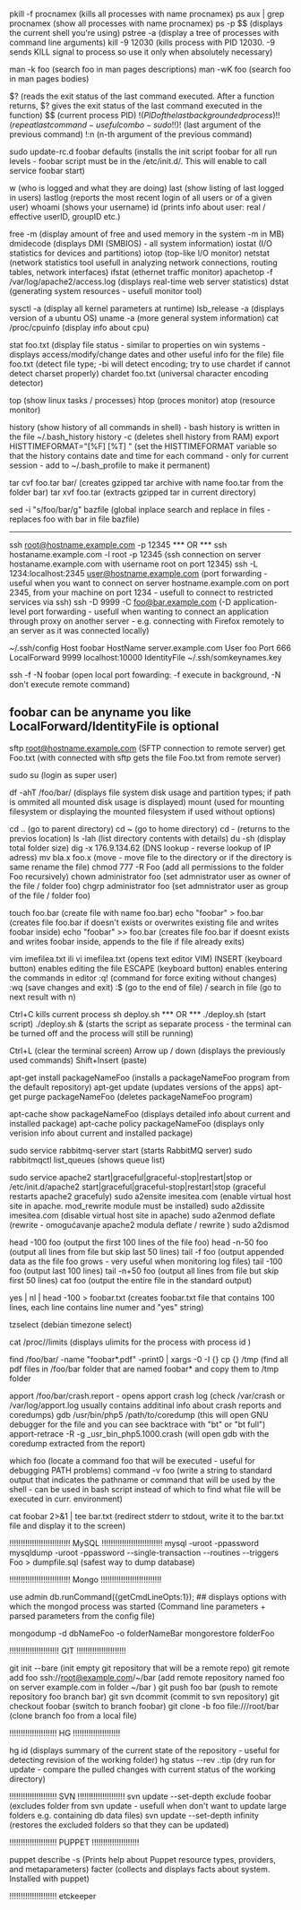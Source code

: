 pkill -f procnamex (kills all processes with name procnamex)
ps aux | grep procnamex (show all processes with name procnamex)
ps -p $$ (displays the current shell you're using)
pstree -a (display a tree of processes with command line arguments)
kill -9 12030 (kills process with PID 12030. -9 sends KILL signal to process so use it only when absolutely necessary)

man -k foo (search foo in man pages descriptions)
man -wK foo (search foo in man pages bodies)

$? (reads the exit status of the last command executed. After a function returns, $? gives the exit status of the last command executed in the function)
$$ (current process PID)
$! (PID of the last backgrounded process)
!! (repeat last command - useful combo - sudo !!)
!$ (last argument of the previous command)
!:n (n-th argument of the previous command)

sudo update-rc.d foobar defaults (installs the init script foobar for all run levels - foobar script must be in the /etc/init.d/. This will enable to call service foobar start)

w (who is logged and what they are doing)
last (show listing of last logged in users)
lastlog (reports the most recent login of all users or of a given user)
whoami (shows your username)
id (prints info about user: real / effective userID, groupID etc.)

free -m (display amount of free and used memory in the system -m in MB)
dmidecode (displays DMI (SMBIOS) - all system information)
iostat (I/O statistics for devices and partitions)
iotop (top-like I/O monitor)
netstat (network statistics tool usefull in analyzing network connections, routing tables, network interfaces)
ifstat (ethernet  traffic monitor)
apachetop -f /var/log/apache2/access.log (displays real-time web server statistics)
dstat (generating system resources - usefull monitor tool)

sysctl -a (display all kernel parameters at runtime)
lsb_release -a (displays version of a ubuntu OS)
uname -a (more general system information)
cat /proc/cpuinfo (display info about cpu)

stat foo.txt (display file status - similar to properties on win systems - displays access/modify/change dates and other useful info for the file)
file foo.txt (detect file type; -bi will detect encoding; try to use chardet if cannot detect charset properly)
chardet foo.txt (universal character encoding detector)

top (show linux tasks / processes)
htop (proces monitor)
atop (resource monitor)

history (show history of all commands in shell) - bash history is written in the file ~/.bash_history
history -c (deletes shell history from RAM)
export HISTTIMEFORMAT="[%F] [%T] " (set the HISTTIMEFORMAT variable so that the history contains date and time for each command - only for current session - add to ~/.bash_profile to make it permanent)

tar cvf foo.tar bar/ (creates gzipped tar archive with name foo.tar from the folder bar)
tar xvf foo.tar (extracts gzipped tar in current directory)

sed -i "s/foo/bar/g" bazfile (global inplace search and replace in files - replaces foo with bar in file bazfile)

-----------------
ssh root@hostname.example.com -p 12345 *** OR *** ssh hostaname.example.com -l root -p 12345 (ssh connection on server hostaname.example.com with username root on port 12345)
ssh -L 1234:localhost:2345 user@hostname.example.com (port forwarding - useful when you want to connect on server hostname.example.com on port 2345, from your machine on port 1234 - usefull to connect to restricted services via ssh)
ssh -D 9999 -C foo@bar.example.com (-D application-level port forwarding - usefull when wanting to connect an application through proxy on another server - e.g. connecting with Firefox remotely to an server as it was connected locally)

~/.ssh/config
Host foobar 
	HostName server.example.com
	User foo
	Port 666
	LocalForward 9999 localhost:10000
	IdentityFile ~/.ssh/somkeynames.key
	
ssh -f -N foobar (open local port fowarding: -f execute in background, -N don't execute remote command)

foobar can be anyname you like
LocalForward/IdentityFile is optional
-----------------

sftp root@hostname.example.com  (SFTP connection to remote server)
get Foo.txt (with connected with sftp gets the file Foo.txt from remote server)

sudo su (login as super user)

df -ahT /foo/bar/ (displays file system disk usage and partition types; if path is ommited all mounted disk usage is displayed)
mount (used for mounting filesystem or displaying the mounted filesystem if used without options)

cd .. (go to parent  directory)
cd ~ (go to home directory)
cd - (returns to the previos location)
ls -lah (list directory contents with details)
du -sh (display total folder size)
dig -x 176.9.134.62 (DNS lookup - reverse lookup of IP adress)
mv bla.x foo.x (move - move file to the directory or if the directory is same rename the file)
chmod 777 -R Foo (add all permissions to the folder Foo recursively)
chown administrator foo (set admnistrator user as owner of the file / folder foo)
chgrp administrator foo (set admnistrator user as group of the file / folder foo)

touch foo.bar (create file with name foo.bar)
echo "foobar" > foo.bar (creates file foo.bar if doesn't exists or overwrites existing file and writes foobar inside)
echo "foobar" >> foo.bar (creates file foo.bar if doesnt exists and writes foobar inside, appends to the file if file already exits)

vim imefilea.txt ili vi imefilea.txt (opens text editor VIM)
INSERT (keyboard button) enables editing the file
ESCAPE (keyboard button) enables entering the commands in editor
:q! (command for force exiting without changes)
:wq (save changes and exit)
:$ (go to the end of file)
/ search in file (go to next result with n)

Ctrl+C kills current process 
sh deploy.sh *** OR *** ./deploy.sh (start script)
./deploy.sh & (starts the script as separate process - the terminal can be turned off and the process will still be running)

Ctrl+L (clear the terminal screen)
Arrow up / down (displays the previously used commands)
Shift+Insert (paste)

apt-get install packageNameFoo (installs a packageNameFoo program from the default repository)
apt-get update (updates versions of the apps)
apt-get purge packageNameFoo (deletes packageNameFoo program)

apt-cache show packageNameFoo (displays detailed info about current and installed package)
apt-cache policy packageNameFoo (displays only verision info about current and installed package)

sudo service rabbitmq-server start (starts RabbitMQ server)
sudo rabbitmqctl list_queues (shows queue list)

sudo service apache2 start|graceful|graceful-stop|restart|stop or /etc/init.d/apache2 start|graceful|graceful-stop|restart|stop (graceful restarts apache2 gracefuly)
sudo a2ensite imesitea.com (enable virtual host site in apache. mod_rewrite module must be installed)
sudo a2dissite imesitea.com (disable virtual host site in apache) 
sudo a2enmod deflate (rewrite - omogućavanje apache2 modula deflate / rewrite )
sudo a2dismod

head -100 foo (output the first 100 lines of the file foo)
head -n-50 foo (output all lines from file but skip last 50 lines)
tail -f foo (output appended data as the file foo grows - very useful when monitoring log files)
tail -100 foo (output last 100 lines)
tail -n+50 foo (output all lines from file but skip first 50 lines)
cat foo (output the entire file in the standard output)

yes | nl | head -100 > foobar.txt (creates foobar.txt file that contains 100 lines, each line contains line numer and "yes" string)

tzselect (debian timezone select)

cat /proc/<pid>/limits (displays ulimits for the process with process id <pid>)

find /foo/bar/ -name "foobar*.pdf" -print0 | xargs -0 -I {} cp {} /tmp (find all pdf files in /foo/bar folder that are named foobar* and copy them to /tmp folder

apport /foo/bar/crash.report - opens apport crash log (check /var/crash or /var/log/apport.log usually contains additinal info about crash reports and coredumps)
gdb /usr/bin/php5 /path/to/coredump (this will open GNU debugger for the file and you can see backtrace with "bt" or "bt full")
apport-retrace -R -g _usr_bin_php5.1000.crash (will open gdb with the coredump extracted from the report)


which foo (locate a command foo that will be executed - useful for debugging PATH problems)
command -v foo (write a string to standard output that indicates the pathname or command that will be used by the shell - can be used in bash script instead of which to find what file will be executed in curr. environment)

cat foobar 2>&1 | tee bar.txt (redirect stderr to stdout, write it to the bar.txt file and display it to the screen)

!!!!!!!!!!!!!!!!!!!!!!!!!!!
MySQL
!!!!!!!!!!!!!!!!!!!!!!!!!!!
mysql -uroot -ppassword
mysqldump -uroot -ppassword --single-transaction --routines --triggers Foo > dumpfile.sql (safest way to dump database)


!!!!!!!!!!!!!!!!!!!!!!!!!!!
Mongo
!!!!!!!!!!!!!!!!!!!!!!!!!!!

use admin
db.runCommand({getCmdLineOpts:1}); ## displays options with which the mongod process was started (Command line parameters + parsed parameters from the config file)

mongodump -d dbNameFoo -o folderNameBar
mongorestore folderFoo

!!!!!!!!!!!!!!!!!!!!!!
GIT
!!!!!!!!!!!!!!!!!!!!!!

git init --bare (init empty git repository that will be a remote repo)
git remote add foo ssh://root@example.com/~/bar (add remote repository named foo on server example.com in folder ~/bar )
git push foo bar (push to remote repository foo branch bar)
git svn dcommit (commit to svn repository)
git checkout foobar (switch to branch foobar)
git clone -b foo file:///root/bar (clone branch foo from a local file)

!!!!!!!!!!!!!!!!!!!!!
HG
!!!!!!!!!!!!!!!!!!!!!

hg id (displays summary of the current state of the repository - useful for detecting revision of the working folder)
hg status --rev .:tip (dry run for update - compare the pulled changes with current status of the working directory)

!!!!!!!!!!!!!!!!!!!!!
SVN
!!!!!!!!!!!!!!!!!!!!!
svn update --set-depth exclude foobar (excludes folder from svn update - usefull when don't want to update large folders e.g. containing db data files)
svn update --set-depth infinity (restores the excluded folders so that they can be updated)

!!!!!!!!!!!!!!!!!!!!!
PUPPET
!!!!!!!!!!!!!!!!!!!!!

puppet describe -s (Prints help about Puppet resource types, providers, and metaparameters)
facter (collects and displays facts about system. Installed with puppet)


!!!!!!!!!!!!!!!!!!!!!
etckeeper